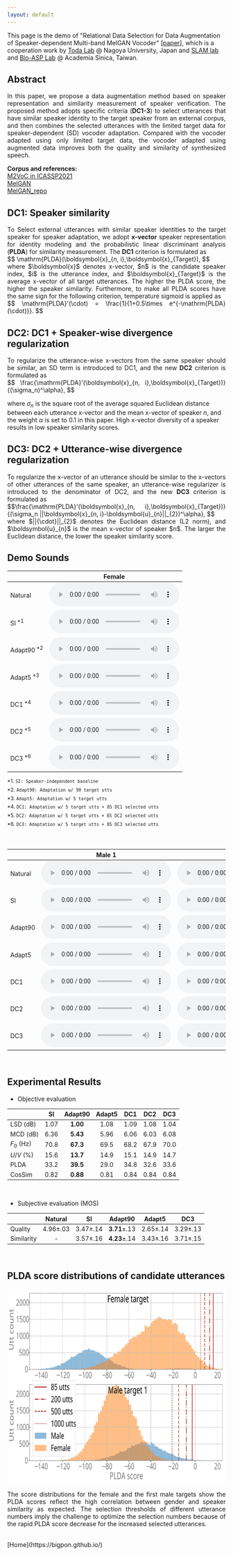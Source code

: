 ```yaml
---
layout: default
---
```


<script type="text/x-mathjax-config">
  MathJax.Hub.Config({
    extensions: ["tex2jax.js"],
    jax: ["input/TeX", "output/HTML-CSS"],
    tex2jax: {
      inlineMath: [ ['$','$'], ["\\(","\\)"] ],
      displayMath: [ ['$$','$$'], ["\\[","\\]"] ],
      processEscapes: true
    },
    "HTML-CSS": { availableFonts: ["TeX"] }
  });
</script>
<script type="text/javascript" async src="https://cdn.mathjax.org/mathjax/latest/MathJax.js">
</script>

This page is the demo of 
"Relational Data Selection for Data Augmentation of Speaker-dependent Multi-band MelGAN Vocoder" [[paper](http://arxiv.org/abs/2106.05629)], which is a cooperation work by [Toda Lab](https://www.toda.is.i.nagoya-u.ac.jp/index.html) @ Nagoya University, Japan and [SLAM lab](http://slam.iis.sinica.edu.tw/) and [Bio-ASP Lab](https://bio-asplab.citi.sinica.edu.tw/) @ Academia Sinica, Taiwan.


## **Abstract**  
<p align="justify"> In this paper, we propose a data augmentation method based on speaker representation and similarity measurement of speaker verification. The proposed method adopts specific criteria (<b>DC1-3</b>) to select utterances that have similar speaker identity to the target speaker from an external corpus, and then combines the selected utterances with the limited target data for speaker-dependent (SD) vocoder adaptation. Compared with the vocoder adapted using only limited target data, the vocoder adapted using augmented data improves both the quality and similarity of synthesized speech. </p>

**Corpus and references:**  
[M2VoC in ICASSP2021](http://challenge.ai.iqiyi.com/detail?raceId=5fb2687724954e0b48431fdf)  
[MelGAN](https://arxiv.org/abs/1910.06711)  
[MelGAN_repo](https://github.com/kan-bayashi/ParallelWaveGAN)  


## **DC1**: Speaker similarity  
<p align="justify"> To Select external utterances with similar speaker identities to the target speaker for speaker adaptation, we adopt <b>x-vector</b> speaker representation for identity modeling and the probabilistic linear discriminant analysis (<b>PLDA</b>) for similarity measurement. The <b>DC1</b> criterion is formulated as
<br />
$$ \mathrm{PLDA}(\boldsymbol{x}_{n, i},\boldsymbol{x}_{Target}), $$
<br />
where $\boldsymbol{x}$ denotes x-vector, $n$ is the candidate speaker index, $i$ is the utterance index, and $\boldsymbol{x}_{Target}$ is the average x-vector of all target utterances. The higher the PLDA score, the higher the speaker similarity. Furthermore, to make all PLDA scores have the same sign for the following criterion, temperature sigmoid is applied as
<br />
$$ \mathrm{PLDA}'(\cdot) = \frac{1}{1+0.5\times e^{-\mathrm{PLDA}(\cdot)}}. $$ <br />
</p>

## **DC2**: DC1 + Speaker-wise divergence regularization  
<p align="justify"> To regularize the utterance-wise x-vectors from the same speaker should be similar, an SD term is introduced to DC1, and the new <b>DC2</b> criterion is formulated as 
<br />
$$ \frac{\mathrm{PLDA}'(\boldsymbol{x}_{n, i},\boldsymbol{x}_{Target})}{(\sigma_n)^\alpha}, $$ 
<br />

where $\sigma_n$ is the square root of the average squared Euclidean distance between each utterance x-vector and the mean x-vector of speaker $n$, and the weight $\alpha$ is set to 0.1 in this paper. High x-vector diversity of a speaker results in low speaker similarity scores. </p>

## **DC3**: DC2 + Utterance-wise divergence regularization  
<p align="justify"> To regularize the x-vector of an utterance should be similar to the x-vectors of other utterances of the same speaker, an utterance-wise regularizer is introduced to the denominator of DC2, and the new <b>DC3</b> criterion is formulated as 
<br />
$$\frac{\mathrm{PLDA}'(\boldsymbol{x}_{n, i},\boldsymbol{x}_{Target})}{(\sigma_n ||\boldsymbol{x}_{n, i}-\boldsymbol{u}_{n}||_{2})^\alpha}, $$
<br />
where $||{\cdot}||_{2}$ denotes the Euclidean distance (L2 norm), and $\boldsymbol{u}_{n}$ is the mean x-vector of speaker $n$. The larger the Euclidean distance, the lower the speaker similarity score. </p>

  
## **Demo Sounds**

|     | Female |
|:----|:------:|
|   Natural               | <audio src="res/audio/F1/Natural/T1S3000097.wav" controls preload></audio> | 
| SI<sup> *1</sup>        | <audio src="res/audio/F1/SI/T1S3000097_gen.wav" controls preload></audio> | 
| Adapt90<sup> *2</sup>   | <audio src="res/audio/F1/Adapt90/T1S3000097_gen.wav" controls preload></audio> | 
| Adapt5<sup> *3</sup>    | <audio src="res/audio/F1/Adapt5/T1S3000097_gen.wav" controls preload></audio> | 
| DC1<sup> *4</sup>       | <audio src="res/audio/F1/DC1/T1S3000097_gen.wav" controls preload></audio> | 
| DC2<sup> *5</sup>       | <audio src="res/audio/F1/DC2/T1S3000097_gen.wav" controls preload></audio> | 
| DC3<sup> *6</sup>       | <audio src="res/audio/F1/DC3/T1S3000097_gen.wav" controls preload></audio> | 

<sup>*1. `SI: Speaker-independent baseline` </sup>  
<sup>*2. `Adapt90: Adaptation w/ 90 target utts ` </sup>  
<sup>*3. `Adapt5: Adaptation w/ 5 target utts` </sup>   
<sup>*4. `DC1: Adaptation w/ 5 target utts + 85 DC1 selected utts` </sup>  
<sup>*5. `DC2: Adaptation w/ 5 target utts + 85 DC2 selected utts` </sup>  
<sup>*6. `DC3: Adaptation w/ 5 target utts + 85 DC3 selected utts` </sup>  
 
<br /> 

|     | Male 1 | Male 2 |
|:----|:------:|:------:|
|Natural  | <audio src="res/audio/M1/Natural/T1S4000099.wav" controls preload></audio> | <audio src="res/audio/M2/Natural/T1S5000095.wav" controls preload></audio> | 
| SI      | <audio src="res/audio/M1/SI/T1S4000099_gen.wav" controls preload></audio> | <audio src="res/audio/M2/SI/T1S5000095_gen.wav" controls preload></audio> | 
| Adapt90 | <audio src="res/audio/M1/Adapt90/T1S4000099_gen.wav" controls preload></audio> | <audio src="res/audio/M2/Adapt90/T1S5000095_gen.wav" controls preload></audio> | 
| Adapt5  | <audio src="res/audio/M1/Adapt5/T1S4000099_gen.wav" controls preload></audio> | <audio src="res/audio/M2/Adapt5/T1S5000095_gen.wav" controls preload></audio> | 
| DC1     | <audio src="res/audio/M1/DC1/T1S4000099_gen.wav" controls preload></audio> | <audio src="res/audio/M2/DC1/T1S5000095_gen.wav" controls preload></audio> |  
| DC2     | <audio src="res/audio/M1/DC2/T1S4000099_gen.wav" controls preload></audio> | <audio src="res/audio/M2/DC2/T1S5000095_gen.wav" controls preload></audio> |  
| DC3     | <audio src="res/audio/M1/DC3/T1S4000099_gen.wav" controls preload></audio> | <audio src="res/audio/M2/DC3/T1S5000095_gen.wav" controls preload></audio> |  
 
<br /> 


## **Experimental Results** 
- Objective evaluation

|           | SI      | Adapt90  | Adapt5 | DC1  | DC2  | DC3  |
|:----------|:-------:|:--------:|:------:|:----:|:----:|:----:|
|LSD (dB)   | 1.07    | **1.00** | 1.08   | 1.09 | 1.08 | 1.04 |
|MCD (dB)   | 6.36    | **5.43** | 5.96   | 6.06 | 6.03 | 6.08 | 
|$F_0$ (Hz) | 70.8    | **67.3** | 69.5   | 68.2 | 67.9 | 70.0 |
|$U/V$ (%)  | 15.6    | **13.7** | 14.9   | 15.1 | 14.9 | 14.7 |
|PLDA       | 33.2    | **39.5** | 29.0   | 34.8 | 32.6 | 33.6 |
|CosSim     | 0.82    | **0.88** | 0.81   | 0.84 | 0.84 | 0.84 |
 
<br /> 

- Subjective evaluation (MOS)

|          | Natural      | SI           | Adapt90          | Adapt5       | DC3          |
|:---------|:------------:|:------------:|:----------------:|:------------:|:------------:|
|Quality   | 4.96$\pm$.03 | 3.47$\pm$.14 | **3.71**$\pm$.13 | 2.65$\pm$.14 | 3.29$\pm$.13 |
|Similarity| -            | 3.57$\pm$.16 | **4.23**$\pm$.14 | 3.43$\pm$.16 | 3.71$\pm$.15 |  
  
<br /> 

## **PLDA score distributions of candidate utterances** 
<center><img src="res/figure/Gender.svg" style="display:block;width:600px;height:450px"></center>  
<p align="justify"> The score distributions for the female and the first male targets show the PLDA scores reflect the high correlation between gender and speaker similarity as expected. The selection thresholds of different utterance numbers imply the challenge to optimize the selection numbers because of the rapid PLDA score decrease for the increased selected utterances. </p> 

<br /> 
[Home](https://bigpon.github.io/)

<br />  
<br />  
